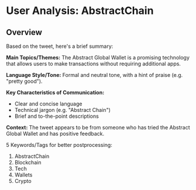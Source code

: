# User Analysis: AbstractChain

## Overview

Based on the tweet, here's a brief summary:

**Main Topics/Themes:** The Abstract Global Wallet is a promising technology that allows users to make transactions without requiring additional apps.

**Language Style/Tone:** Formal and neutral tone, with a hint of praise (e.g. "pretty good").

**Key Characteristics of Communication:**

* Clear and concise language
* Technical jargon (e.g. "Abstract Chain")
* Brief and to-the-point descriptions

**Context:** The tweet appears to be from someone who has tried the Abstract Global Wallet and has positive feedback.

5 Keywords/Tags for better postprocessing:

1. AbstractChain
2. Blockchain
3. Tech
4. Wallets
5. Crypto